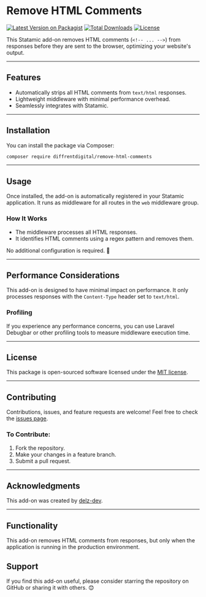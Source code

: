 # Remove HTML Comments

[![Latest Version on Packagist](https://img.shields.io/packagist/v/diffrentdigital/remove-html-comments.svg?style=flat-square)](https://packagist.org/packages/diffrentdigital/remove-html-comments)
[![Total Downloads](https://img.shields.io/packagist/dt/diffrentdigital/remove-html-comments.svg?style=flat-square)](https://packagist.org/packages/diffrentdigital/remove-html-comments)
[![License](https://img.shields.io/packagist/l/diffrentdigital/remove-html-comments.svg?style=flat-square)](LICENSE)

This Statamic add-on removes HTML comments (`<!-- ... -->`) from responses before they are sent to the browser, optimizing your website's output.

---

## Features

- Automatically strips all HTML comments from `text/html` responses.
- Lightweight middleware with minimal performance overhead.
- Seamlessly integrates with Statamic.

---

## Installation

You can install the package via Composer:

```bash
composer require diffrentdigital/remove-html-comments
```

---

## Usage

Once installed, the add-on is automatically registered in your Statamic application. It runs as middleware for all routes in the `web` middleware group.

### How It Works

- The middleware processes all HTML responses.
- It identifies HTML comments using a regex pattern and removes them.

No additional configuration is required. 🎉

---

## Performance Considerations

This add-on is designed to have minimal impact on performance. It only processes responses with the `Content-Type` header set to `text/html`.

### Profiling

If you experience any performance concerns, you can use Laravel Debugbar or other profiling tools to measure middleware execution time.

---

## License

This package is open-sourced software licensed under the [MIT license](LICENSE).

---

## Contributing

Contributions, issues, and feature requests are welcome! Feel free to check the [issues page](https://github.com/delz-dev/remove-html-comments/issues).

### To Contribute:

1. Fork the repository.
2. Make your changes in a feature branch.
3. Submit a pull request.

---

## Acknowledgments

This add-on was created by [delz-dev](https://github.com/delz-dev).

---

## Functionality

This add-on removes HTML comments from responses, but only when the application is running in the production environment.

## Support

If you find this add-on useful, please consider starring the repository on GitHub or sharing it with others. 😊
